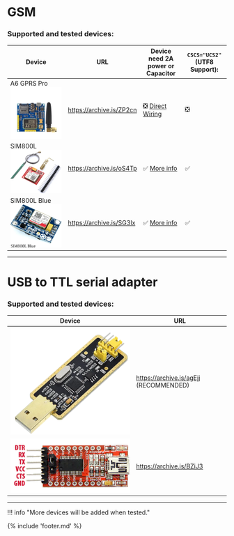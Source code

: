 ﻿# GSM

### Supported and tested devices: 

|                    Device                     |           URL            |     Device need 2A power or Capacitor      | `CSCS="UCS2"` (UTF8 Support): |
| --------------------------------------------- | ------------------------ | ------------------------------------------ | --------------------- |
| A6 GPRS Pro ![](files/a6_pro_transparent.png) | https://archive.is/ZP2cn | ❎     [Direct Wiring](./wiringa6.md)       | ❎                     |
| SIM800L ![](files/SIM800L.png)                | https://archive.is/oS4Tp | ✅     [More info](./wiringsim800l.md)      | ✅                     |
| SIM800L Blue ![](files/SIM800L-blue.png)      | https://archive.is/SG3lx | ✅     [More info](./wiringsim800l-blue.md) | ✅                     |
___

# USB to TTL serial adapter

### Supported and tested devices: 

| Device                                    | URL                                    |
|-------------------------------------------|----------------------------------------|
| ![FT232BL](files/FT232BL_transparent.png) | https://archive.is/agEjj (RECOMMENDED) |
| ![FT232RL](files/ft232rl.png)             | https://archive.is/BZiJ3               |

___

!!! info "More devices will be added when tested." 

{% include 'footer.md' %}
